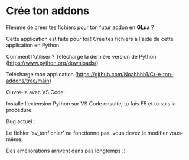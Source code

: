 # Crée ton addons


Flemme de créer tes fichiers pour ton futur addon en **GLua** ?

Cette application est faite pour toi ! Crée tes fichiers à l'aide de cette application en Python.

Comment l'utiliser ?
Télécharge la dernière version de Python (https://www.python.org/downloads/)

Télécharge mon application (https://github.com/Noahhhh1/Cr-e-ton-addons/tree/main)

Ouvre-le avec VS Code :

Installe l'extension Python sur VS Code ensuite, tu fais F5 et tu suis la procédure.

Bug actuel :

Le fichier 'sv_tonfichier' ne fonctionne pas, vous devez le modifier vous-même.

Des améliorations arrivent dans pas longtemps ;) 

